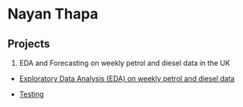 # Nayan Thapa 


## Projects

1) EDA and Forecasting on weekly petrol and diesel data in the UK

- <a href="https://nbviewer.jupyter.org/github/NyanoNyan/Portfolio/blob/4c706b94485a11d4df5e2ff670d05307a9230923/1)%20EDA%20and%20Forecasting/Clean_EDA_weekly_road_fuel.ipynb">Exploratory Data Analysis (EDA) on weekly petrol and diesel data </a>


- <a href="https://github.com/NyanoNyan/Portfolio/blob/master/1)%20EDA%20and%20Forecasting/Clean_EDA_weekly_road_fuel.html">Testing </a>


